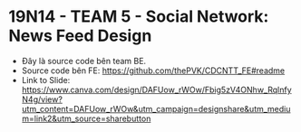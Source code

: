 # 19N14 - TEAM 5 - Social Network: News Feed Design

- Đây là source code bên team BE.
- Source code bên FE: https://github.com/thePVK/CDCNTT_FE#readme
- Link to Slide: https://www.canva.com/design/DAFUow_rWOw/Fbig5zV4ONhw_RqlnfyN4g/view?utm_content=DAFUow_rWOw&utm_campaign=designshare&utm_medium=link2&utm_source=sharebutton


